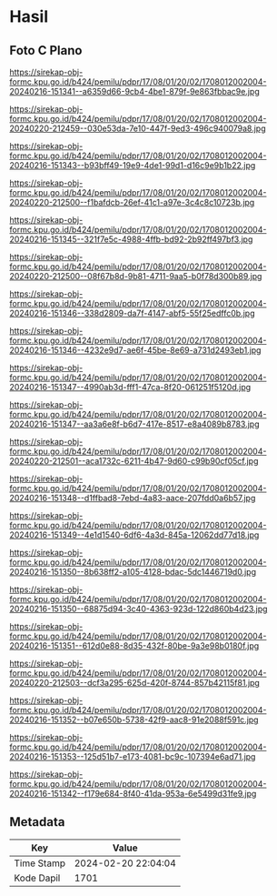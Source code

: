 # Hasil

## Foto C Plano

https://sirekap-obj-formc.kpu.go.id/b424/pemilu/pdpr/17/08/01/20/02/1708012002004-20240216-151341--a6359d66-9cb4-4be1-879f-9e863fbbac9e.jpg

https://sirekap-obj-formc.kpu.go.id/b424/pemilu/pdpr/17/08/01/20/02/1708012002004-20240220-212459--030e53da-7e10-447f-9ed3-496c940079a8.jpg

https://sirekap-obj-formc.kpu.go.id/b424/pemilu/pdpr/17/08/01/20/02/1708012002004-20240216-151343--b93bff49-19e9-4de1-99d1-d16c9e9b1b22.jpg

https://sirekap-obj-formc.kpu.go.id/b424/pemilu/pdpr/17/08/01/20/02/1708012002004-20240220-212500--f1bafdcb-26ef-41c1-a97e-3c4c8c10723b.jpg

https://sirekap-obj-formc.kpu.go.id/b424/pemilu/pdpr/17/08/01/20/02/1708012002004-20240216-151345--321f7e5c-4988-4ffb-bd92-2b92ff497bf3.jpg

https://sirekap-obj-formc.kpu.go.id/b424/pemilu/pdpr/17/08/01/20/02/1708012002004-20240220-212500--08f67b8d-9b81-4711-9aa5-b0f78d300b89.jpg

https://sirekap-obj-formc.kpu.go.id/b424/pemilu/pdpr/17/08/01/20/02/1708012002004-20240216-151346--338d2809-da7f-4147-abf5-55f25edffc0b.jpg

https://sirekap-obj-formc.kpu.go.id/b424/pemilu/pdpr/17/08/01/20/02/1708012002004-20240216-151346--4232e9d7-ae6f-45be-8e69-a731d2493eb1.jpg

https://sirekap-obj-formc.kpu.go.id/b424/pemilu/pdpr/17/08/01/20/02/1708012002004-20240216-151347--4990ab3d-fff1-47ca-8f20-061251f5120d.jpg

https://sirekap-obj-formc.kpu.go.id/b424/pemilu/pdpr/17/08/01/20/02/1708012002004-20240216-151347--aa3a6e8f-b6d7-417e-8517-e8a4089b8783.jpg

https://sirekap-obj-formc.kpu.go.id/b424/pemilu/pdpr/17/08/01/20/02/1708012002004-20240220-212501--aca1732c-6211-4b47-9d60-c99b90cf05cf.jpg

https://sirekap-obj-formc.kpu.go.id/b424/pemilu/pdpr/17/08/01/20/02/1708012002004-20240216-151348--d1ffbad8-7ebd-4a83-aace-207fdd0a6b57.jpg

https://sirekap-obj-formc.kpu.go.id/b424/pemilu/pdpr/17/08/01/20/02/1708012002004-20240216-151349--4e1d1540-6df6-4a3d-845a-12062dd77d18.jpg

https://sirekap-obj-formc.kpu.go.id/b424/pemilu/pdpr/17/08/01/20/02/1708012002004-20240216-151350--8b638ff2-a105-4128-bdac-5dc1446719d0.jpg

https://sirekap-obj-formc.kpu.go.id/b424/pemilu/pdpr/17/08/01/20/02/1708012002004-20240216-151350--68875d94-3c40-4363-923d-122d860b4d23.jpg

https://sirekap-obj-formc.kpu.go.id/b424/pemilu/pdpr/17/08/01/20/02/1708012002004-20240216-151351--612d0e88-8d35-432f-80be-9a3e98b0180f.jpg

https://sirekap-obj-formc.kpu.go.id/b424/pemilu/pdpr/17/08/01/20/02/1708012002004-20240220-212503--dcf3a295-625d-420f-8744-857b42115f81.jpg

https://sirekap-obj-formc.kpu.go.id/b424/pemilu/pdpr/17/08/01/20/02/1708012002004-20240216-151352--b07e650b-5738-42f9-aac8-91e2088f591c.jpg

https://sirekap-obj-formc.kpu.go.id/b424/pemilu/pdpr/17/08/01/20/02/1708012002004-20240216-151353--125d51b7-e173-4081-bc9c-107394e6ad71.jpg

https://sirekap-obj-formc.kpu.go.id/b424/pemilu/pdpr/17/08/01/20/02/1708012002004-20240216-151342--f179e684-8f40-41da-953a-6e5499d31fe9.jpg


## Metadata

| Key        | Value               |
| ---------- | ------------------- |
| Time Stamp | 2024-02-20 22:04:04 |
| Kode Dapil | 1701                |



